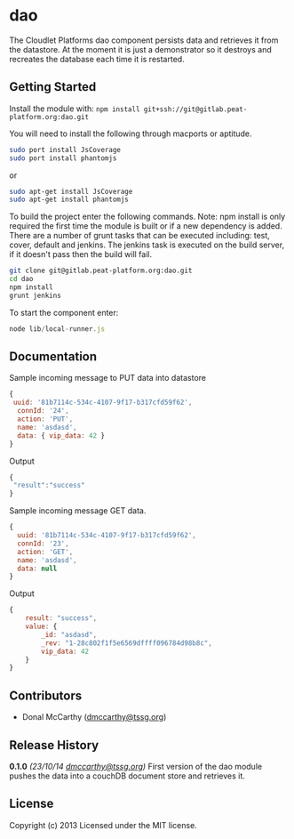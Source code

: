 # dao

The Cloudlet Platforms dao component persists data and retrieves it from the datastore. At the moment it is just a
demonstrator so it destroys and recreates the database each time it is restarted.

## Getting Started
Install the module with: `npm install git+ssh://git@gitlab.peat-platform.org:dao.git`

You will need to install the following through macports or aptitude.

```bash
sudo port install JsCoverage
sudo port install phantomjs
```

or

```bash
sudo apt-get install JsCoverage
sudo apt-get install phantomjs
```

To build the project enter the following commands. Note: npm install is only required the first time the module is
built or if a new dependency is added. There are a number of grunt tasks that can be executed including: test, cover,
default and jenkins. The jenkins task is executed on the build server, if it doesn't pass then the build will fail.

```bash
git clone git@gitlab.peat-platform.org:dao.git
cd dao
npm install
grunt jenkins
```

To start the component enter:

```javascript
node lib/local-runner.js
```

## Documentation

Sample incoming message to PUT data into datastore

```javascript
{
 uuid: '81b7114c-534c-4107-9f17-b317cfd59f62',
  connId: '24',
  action: 'PUT',
  name: 'asdasd',
  data: { vip_data: 42 }
}

```

Output

```javascript
{
 "result":"success"
}
```

Sample incoming message GET data.

```javascript
{
  uuid: '81b7114c-534c-4107-9f17-b317cfd59f62',
  connId: '23',
  action: 'GET',
  name: 'asdasd',
  data: null
}
```

Output

```javascript
{
    result: "success",
    value: {
        _id: "asdasd",
        _rev: "1-28c802f1f5e6569dffff096784d98b8c",
        vip_data: 42
    }
}
```

## Contributors

* Donal McCarthy (dmccarthy@tssg.org)


## Release History
**0.1.0** *(23/10/14 dmccarthy@tssg.org)* First version of the dao module pushes the data into a couchDB document store and retrieves it.


## License
Copyright (c) 2013
Licensed under the MIT license.
